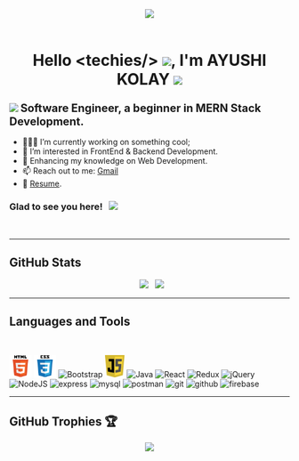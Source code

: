  <div align="center">
 <img  src="https://media1.giphy.com/media/t5RMni2zWxBblot9mP/200w.webp?cid=ecf05e470lqscbhdfvpcmdxl2ldxodcv617qq6yhpbxffwm4&rid=200w.webp&ct=s"/>
 </div>
 <br>
 <h1 align="center">Hello &lt;techies/&gt; <span><img src="https://media.giphy.com/media/hvRJCLFzcasrR4ia7z/giphy.gif" width="25px"></span>, I'm <b>AYUSHI KOLAY</b> <img src="https://media2.giphy.com/media/3zwIAzcmjLJtDiTwL1/giphy.gif?cid=ecf05e4718ojreifneblt1af0arhtmv5jbfezx2xsl3xizhb&rid=giphy.gif&ct=s" width="50px"/></h1>

<h3> <img src="https://media3.giphy.com/media/L1R1tvI9svkIWwpVYr/giphy.gif?cid=ecf05e470u67bcxkmz86f1uza3mp3o7wix4mht7csh73ibvd&rid=giphy.gif&ct=g" width="50px"/> <big>Software Engineer, a beginner in MERN Stack Development.</big></h3>


 - 👨🏻‍💻 I’m currently working on something cool;
- 👀 I’m interested in FrontEnd & Backend Development.
- 🌱 Enhancing my knowledge on Web Development.
- 📫 Reach out to me: <a href="mailto:ayushi18071998@gmail.com">Gmail</a>
- 📝 [Resume]().



### Glad to see you here! &nbsp; ![](https://visitor-badge.glitch.me/badge?page_id=ayushikolay.ayushikolay)
<br>

<hr>



<h2> GitHub Stats </h2>

<p align="center">&nbsp; <img height="180em" src="https://github-readme-stats.vercel.app/api?username=ayushikolay&show_icons=true&hide_border=true&&count_private=true&theme=dracula&include_all_commits=true" />
&nbsp;
<img height="180em" src= "https://github-readme-stats.vercel.app/api/top-langs/?username=ayushikolay&layout=compact&theme=dracula&hide_border=true">

<br>
<!--
<a href="https://github.com/ryo-ma/github-profile-trophy" target="_blank">
    <img src= "https://github-profile-summary-cards.vercel.app/api/cards/repos-per-language?username=ayushikolay&theme=dracula" alt=""><br>
    <img src= "https://github-profile-summary-cards.vercel.app/api/cards/most-commit-language?username=ayushikolay&theme=dracula">
</a>-->
</p>

<hr>
<h2>Languages and Tools</h2>
 <br>
<p align="left">

  <img src="https://github.com/ayushikolay/ayushikolay/blob/main/html5.svg" alt="HTML5" width="40" height="40"/> 
  <img src="https://github.com/ayushikolay/ayushikolay/blob/main/css3.svg" alt="CSS3" width="40" height="40"/> 
  <img src="https://media3.giphy.com/media/Sr8xDpMwVKOHUWDVRD/200w.webp?cid=ecf05e47dtmrsungt1l9tmth3dgrsjvzlzhs4p614uscxxng&rid=200w.webp&ct=s" alt="Bootstrap" height="40"/> 
  <img src="https://github.com/ayushikolay/ayushikolay/blob/main/Javascript.png" alt="JS" height="40"/> 
  <img src="https://cdn.worldvectorlogo.com/logos/java.svg" alt="Java" width="40" height="40"/> 
  <img src="https://media4.giphy.com/media/eNAsjO55tPbgaor7ma/200w.webp?cid=ecf05e477ag823c8ddaykfhokbv8poiml5arpyhdiajo5liv&rid=200w.webp&ct=s" alt="React" width="40" height="40"/> 
  <img src="https://cdn.worldvectorlogo.com/logos/redux.svg" alt="Redux" width="40" height="40"/>
  <img src="https://cdn.worldvectorlogo.com/logos/jquery-2.svg" alt="jQuery" width="40" height="40"/>
  <img src="https://cdn.worldvectorlogo.com/logos/nodejs-icon.svg" alt="NodeJS" width="40" height="40"/>
 <img src="https://ih1.redbubble.net/image.438908244.6144/st,small,507x507-pad,600x600,f8f8f8.u2.jpg" alt="express" width="40" height="40"/>
 <img src="https://cdn.worldvectorlogo.com/logos/mysql-3.svg" alt="mysql" width="40" height="40"/>
  <img src="https://cdn.worldvectorlogo.com/logos/postman.svg" alt="postman" width="40" height="40"/>
  <img src="https://cdn.worldvectorlogo.com/logos/git-icon.svg" alt="git" width="40" height="40"/>
  <img src="https://d1yjjnpx0p53s8.cloudfront.net/styles/logo-thumbnail/s3/042017/untitled-2_5.png?itok=IlsUnu37" alt="github" width="40" height="40"/>
  <img src="https://cdn.worldvectorlogo.com/logos/firebase-1.svg" alt="firebase" width="40" height="40"/>
 
</p>

<hr>
<h2> GitHub Trophies 🏆</h2>
<p align="center">
  <a href="https://github.com/ryo-ma/github-profile-trophy" target="_blank">
    <img src="https://github-profile-trophy.vercel.app/?username=ayushikolay&column=8&margin-w=15&margin-h=15&no-bg=true&no-frame=true&theme=juicyfresh"/>
  </a>
</p> 
